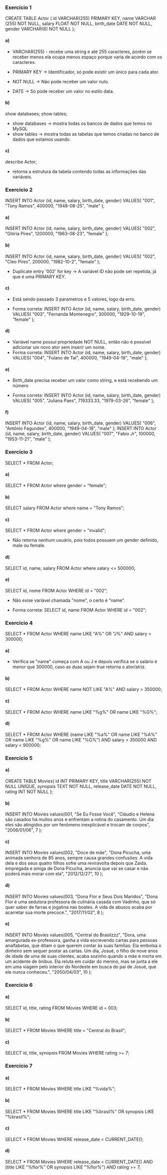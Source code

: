 ### Exercício 1

CREATE TABLE Actor (
    id VARCHAR(255) PRIMARY KEY,
    name VARCHAR (255) NOT NULL,
    salary FLOAT NOT NULL,
    birth_date DATE NOT NULL,
    gender VARCHAR(6) NOT NULL
);

#### a) 

- VARCHAR(255) - recebe uma string e até 255 caracteres, porém se receber menos ela ocupa menos espaço porque varia de acordo com os caracteres.

- PRIMARY KEY -> Identificador, só pode existir um único para cada ator.
- NOT NULL -> Não pode receber um valor nulo.
- DATE -> Só pode receber um valor no estilo data.

#### b)

show databases;
show tables;

- show databases -> mostra todas os bancos de dados que temos no MySQL
- show tables -> mostra todas as tabelas que temos criadas no banco de dados que estamos usando.

#### c)

describe Actor;

- retorna a estrutura da tabela contendo todas as informações das variáveis.

### Exercício 2

INSERT INTO Actor (id, name, salary, birth_date, gender)
VALUES(
  "001", 
  "Tony Ramos",
  400000,
  "1948-08-25", 
  "male"
);

#### a)
INSERT INTO Actor (id, name, salary, birth_date, gender)
VALUES(
  "002", 
  "Glória Pires",
  1200000,
  "1963-08-23", 
  "female"
);

#### b)
INSERT INTO Actor (id, name, salary, birth_date, gender)
VALUES(
  "002", 
  "Cleo Pires",
  200000,
  "1982-10-2", 
  "female"
);

- Duplicate entry '002' for key -> A variável ID não pode ser repetida, já que é uma PRIMARY KEY.

#### c)
- Está sendo passado 3 parametros e 5 valores, logo da erro. 

- Forma correta:
  INSERT INTO Actor (id, name, salary, birth_date, gender)
  VALUES(
    "003", 
    "Fernanda Montenegro",
    300000,
    "1929-10-19", 
    "female"
  );

#### d)
- Variável name possui propriedade NOT NULL, então não é possível adicionar um novo ator sem inserir um nome.
- Forma correta:
  INSERT INTO Actor (id, name, salary, birth_date, gender)
  VALUES(
    "004",
    "Fulano de Tal",
    400000,
    "1949-04-18", 
    "male"
  );

#### e) 
- Birth_date precisa receber um valor como string, e está recebendo um número

- Forma correta:
  INSERT INTO Actor (id, name, salary, birth_date, gender)
  VALUES(
    "005", 
    "Juliana Paes",
    719333.33,
    "1979-03-26", 
    "female"
  );

#### f)
INSERT INTO Actor (id, name, salary, birth_date, gender)
VALUES(
  "006", 
  "Antônio Fagundes",
  400000,
  "1949-04-18", 
  "male"
);
INSERT INTO Actor (id, name, salary, birth_date, gender)
VALUES(
  "007", 
  "Fabio Jr",
  100000,
  "1953-11-21", 
  "male"
);

### Exercício 3

SELECT * FROM Actor;

#### a)
SELECT * FROM Actor
where gender = "female";

#### b)
SELECT salary FROM Actor
where name = "Tony Ramos";

#### c)
SELECT * FROM Actor
where gender = "invalid";

- Não retorna nenhum usuário, pois todos possuem um gender definido, male ou female.

#### d)
SELECT id, name, salary FROM Actor
where salary <= 500000;

#### e)
SELECT id, nome FROM Actor WHERE id = "002";

- Não exise variável chamada "nome", o certo é "name".

- Forma correta:
  SELECT id, name FROM Actor WHERE id = "002";

### Exercício 4

SELECT * FROM Actor
WHERE name LIKE "A%" OR "J%" AND salary > 300000;

#### a)
- Verifica se "name" começa com A ou J e depois verifica se o salário é menor que 300000, caso as duas sejam true retorna o ator/atriz.

#### b)
SELECT * FROM Actor
WHERE name NOT LIKE "A%" AND salary > 350000;

#### c)
SELECT * FROM Actor
WHERE name LIKE "%g%" OR name LIKE "%G%";

#### d)
SELECT * FROM Actor
WHERE (name LIKE "%a%" OR name LIKE "%A%" OR name LIKE "%g%" OR name LIKE "%G%") AND salary > 350000 AND salary < 900000;

### Exercício 5
#### a)
CREATE TABLE Movies(
id INT PRIMARY KEY,
title VARCHAR(255) NOT NULL UNIQUE,
synopsis TEXT NOT NULL,
release_date DATE NOT NULL,
rating INT NOT NULL
);

#### b)
INSERT INTO Movies 
values(001, 
"Se Eu Fosse Você", 
"Cláudio e Helena são casados há muitos anos e enfrentam a rotina do casamento. Um dia eles são atingidos por um fenômeno inexplicável e trocam de corpos", 
"2006/01/06", 
7
);

#### c)
INSERT INTO Movies
values(002, 
"Doce de mãe", 
"Dona Picucha, uma animada senhora de 85 anos, sempre causa grandes confusões. A vida dela e dos seus quatro filhos sofre uma reviravolta depois que Zaida, empregada e amiga de Dona Picucha, anuncia que vai se casar e não poderá mais morar com ela", 
"2012/12/27", 
10
);

#### d)
INSERT INTO Movies
values(003, 
"Dona Flor e Seus Dois Maridos", 
"Dona Flor é uma sedutora professora de culinária casada com Vadinho, que só quer saber de farras e jogatina nas boates. A vida de abusos acaba por acarretar sua morte precoce.", 
"2017/11/02", 
8
);

#### e)
INSERT INTO Movies
values(005, 
"Central do Brasilzzz", 
"Dora, uma amargurada ex-professora, ganha a vida escrevendo cartas para pessoas analfabetas, que ditam o que querem contar às suas famílias. Ela embolsa o dinheiro sem sequer postar as cartas. Um dia, Josué, o filho de nove anos de idade de uma de suas clientes, acaba sozinho quando a mãe é morta em um acidente de ônibus. Ela reluta em cuidar do menino, mas se junta a ele em uma viagem pelo interior do Nordeste em busca do pai de Josué, que ele nunca conheceu.", 
"2050/04/03", 
10
);

### Exercício 6
#### a)
SELECT id, title, rating FROM Movies
WHERE id = 003;

#### b)
SELECT * FROM Movies
WHERE title = "Central do Brasil";

#### c)
SELECT id, title, synopsis FROM Movies
WHERE rating >= 7;

### Exercício 7

#### a)
SELECT * FROM Movies
WHERE title LIKE "%vida%";

####  b)
SELECT * FROM Movies
WHERE title LIKE "%brasil%" OR synopsis LIKE "%brasil%";

####  c)
SELECT * FROM Movies
WHERE release_date < CURRENT_DATE();

#### d)
SELECT * FROM Movies
WHERE release_date < CURRENT_DATE() AND (title LIKE "%flor%" OR synopsis LIKE "%flor%") AND rating >= 7;
